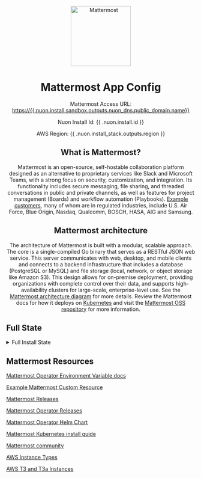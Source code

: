 <center>

<img src="https://upload.wikimedia.org/wikipedia/commons/8/84/Mattermost_logo_horizontal.svg"
     alt="Mattermost" width="160" />

<h1>Mattermost App Config</h1>

Mattermost Access URL: [https://{{.nuon.install.sandbox.outputs.nuon_dns.public_domain.name}}](https://{{.nuon.install.sandbox.outputs.nuon_dns.public_domain.name}})

Nuon Install Id: {{ .nuon.install.id }}

AWS Region: {{ .nuon.install_stack.outputs.region }}

## What is Mattermost?

Mattermost is an open-source, self-hostable collaboration platform designed as an alternative to proprietary services like Slack and Microsoft Teams, with a strong focus on security, customization, and integration. Its functionality includes secure messaging, file sharing, and threaded conversations in public and private channels, as well as features for project management (Boards) and workflow automation (Playbooks). [Example customers](https://mattermost.com/customers/), many of whom are in regulated industries, include U.S. Air Force, Blue Origin, Nasdaq, Qualcomm, BOSCH, HASA, AIG and Samsung.

## Mattermost architecture

The architecture of Mattermost is built with a modular, scalable approach. The core is a single-compiled Go binary that serves as a RESTful JSON web service. This server communicates with web, desktop, and mobile clients and connects to a backend infrastructure that includes a database (PostgreSQL or MySQL) and file storage (local, network, or object storage like Amazon S3). This design allows for on-premise deployment, providing organizations with complete control over their data, and supports high-availability clusters for large-scale, enterprise-level use. See the [Mattermost architecture diagram](https://docs.mattermost.com/deployment-guide/application-architecture.html) for more details. Review the Mattermost docs for how it deploys on [Kubernetes](https://docs.mattermost.com/deployment-guide/server/deploy-kubernetes.html) and visit the [Mattermost OSS repository](https://github.com/mattermost/mattermost) for more information.

</center>

## Full State

<details>
<summary>Full Install State</summary>
<pre>{{ toPrettyJson .nuon }}</pre>
</details>

## Mattermost Resources

[Mattermost Operator Environment Variable docs](https://github.com/mattermost/mattermost-helm/blob/master/charts/mattermost-operator/values.yaml)

[Example Mattermost Custom Resource](https://github.com/mattermost/mattermost-operator/blob/master/docs/examples/mattermost_full.yaml)

[Mattermost Releases](https://github.com/mattermost/mattermost/releases)

[Mattermost Operator Releases](https://github.com/mattermost/mattermost-operator/releases)

[Mattermost Operator Helm Chart](https://github.com/mattermost/mattermost-helm/tree/master/charts/mattermost-operator)

[Mattermost Kubernetes install guide](https://docs.mattermost.com/deployment-guide/server/deploy-kubernetes.html)

[Mattermost community](https://community.mattermost.com/)

[AWS Instance Types](https://aws.amazon.com/ec2/instance-types/)

[AWS T3 and T3a Instances](https://aws.amazon.com/ec2/instance-types/t3/)
